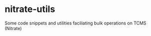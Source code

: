 nitrate-utils
=============

Some code snippets and utilities faciliating bulk operations on TCMS (Nitrate)
